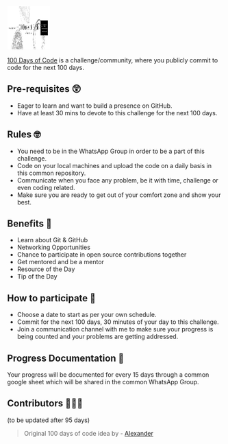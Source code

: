 <img src="banner.png" width="100" height="100">

[100 Days of Code](https://www.100daysofcode.com/) is a challenge/community, where you publicly commit to code for the next 100 days.

## Pre-requisites 😲
- Eager to learn and want to build a presence on GitHub. 
- Have at least 30 mins to devote to this challenge for the next 100 days. 

## Rules 🤓
- You need to be in the WhatsApp Group in order to be a part of this challenge.  
- Code on your local machines and upload the code on a daily basis in this common repository. 
- Communicate when you face any problem, be it with time, challenge or even coding related. 
- Make sure you are ready to get out of your comfort zone and show your best. 

## Benefits 🤩
- Learn about Git & GitHub
- Networking Opportunities
- Chance to participate in open source contributions together
- Get mentored and be a mentor 
- Resource of the Day 
- Tip of the Day

## How to participate 🤔
- Choose a date to start as per your own schedule. 
- Commit for the next 100 days, 30 minutes of your day to this challenge. 
- Join a communication channel with me to make sure your progress is being counted and your problems are getting addressed. 

## Progress Documentation 🤯
Your progress will be documented for every 15 days through a common google sheet which will be shared in the common WhatsApp Group. 

## Contributors 🧑‍🤝‍🧑
(to be updated after 95 days)



> Original 100 days of code idea by - [Alexander](https://github.com/kallaway) 
